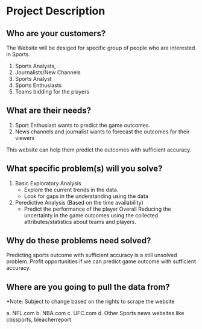 # Project Description

## Who are your customers? 

The Website will be desiged for specific group of people who are interested in Sports.

  1. Sports Analysts,
  2. Journalists/New Channels
  3. Sports Analyst
  4. Sports Enthusiasts
  5. Teams bidding for the players

## What are their needs? 

  1. Sport Enthusiast wants to predict the game outcomes.
  2. News channels and journalist wants to forecast the outcomes for their viewers

This website can help them predict the outcomes with sufficient accuracy.

## What specific problem(s) will you solve? 

  1. Basic Exploratory Analysis
      * Explore the current trends in the data.
      * Look for gaps in the understanding using the data
  2. Peredictive Analysis (Based on the time availability)
      * Predict the performance of the player
 Overall Reducing the uncertainty in the game outcomes using the collected attributes/statistics about teams and players.

## Why do these problems need solved?

Predicting sports outcome with sufficient accuracy is a still unsolved problem. 
Profit opportunities if we can predict game outcome with sufficient accuracy.

## Where are you going to pull the data from?

*Note: Subject to change based on the rights to scrape the website

  a. NFL.com
  b. NBA.com 
  c. UFC.com 
  d. Other Sports news websites like cbssports, bleacherreport

